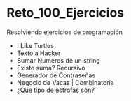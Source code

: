 # Reto_100_Ejercicios

Resolviendo ejercicios de programación
* I Like Turtles
* Texto a Hacker
* Sumar Numeros de un string
* Existe suma? Recursivo
* Generador de Contraseñas
* Negocio de Vacas | Combinatoria
* ¿Que tipo de estrofas són?

